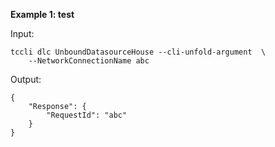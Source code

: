 **Example 1: test**



Input: 

```
tccli dlc UnboundDatasourceHouse --cli-unfold-argument  \
    --NetworkConnectionName abc
```

Output: 
```
{
    "Response": {
        "RequestId": "abc"
    }
}
```

